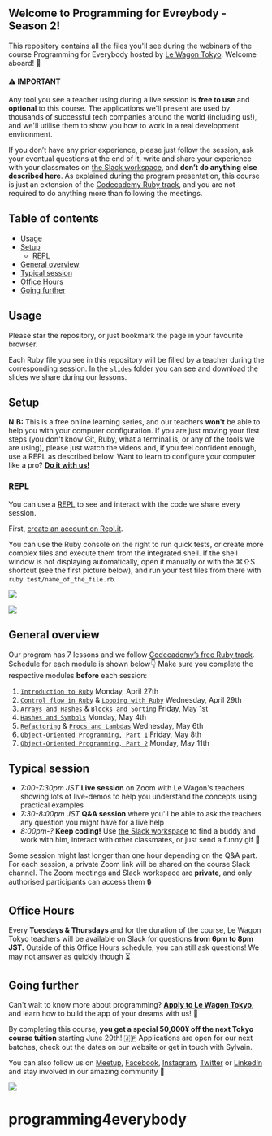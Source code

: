 ## Welcome to Programming for Evreybody - Season 2!

This repository contains all the files you'll see during the webinars of the course Programming for Everybody hosted by [Le Wagon Tokyo](https://www.lewagon.com/tokyo). Welcome aboard! 🎉

#### ⚠️ IMPORTANT

Any tool you see a teacher using during a live session is **free to use** and **optional** to this course. The applications we'll present are used by thousands of successful tech companies around the world (including us!), and we'll utilise them to show you how to work in a real development environment.

If you don’t have any prior experience, please just follow the session, ask your eventual questions at the end of it, write and share your experience with your classmates on [the Slack workspace](https://le-wagon-tokyo.slack.com), and **don’t do anything else described here**. As explained during the program presentation, this course is just an extension of the [Codecademy Ruby track](https://www.codecademy.com/learn/learn-ruby), and you are not required to do anything more than following the meetings.

## Table of contents

- [Usage](#usage)
- [Setup](#setup)
  - [REPL](#repl)
- [General overview](#general-overview)
- [Typical session](#typical-session)
- [Office Hours](#office-hours)
- [Going further](#going-further)

## Usage

Please star the repository, or just bookmark the page in your favourite browser.

Each Ruby file you see in this repository will be filled by a teacher during the corresponding session. In the [`slides`](https://github.com/lewagonjapan/programming4everybody/tree/master/slides) folder you can see and download the slides we share during our lessons.

## Setup

**N.B:** This is a free online learning series, and our teachers **won't** be able to help you with your computer configuration. If you are just moving your first steps (you don't know Git, Ruby, what a terminal is, or any of the tools we are using), please just watch the videos and, if you feel confident enough, use a REPL as described below. Want to learn to configure your computer like a pro? **[Do it with us!](#going-further)**

### REPL

You can use a [REPL](https://en.wikipedia.org/wiki/Read%E2%80%93eval%E2%80%93print_loop) to see and interact with the code we share every session.

First, [create an account on Repl.it](https://repl.it/signup).

You can use the Ruby console on the right to run quick tests, or create more complex files and execute them from the integrated shell.
If the shell window is not displaying automatically, open it manually or with the ⌘⇧S shortcut (see the first picture below), and run your test files from there with `ruby test/name_of_the_file.rb`.

![](https://github.com/lewagonjapan/programming4everybody/raw/master/images/repl2.png)

![](https://github.com/lewagonjapan/programming4everybody/raw/master/images/repl3.png)

## General overview

Our program has 7 lessons and we follow [Codecademy’s free Ruby track](https://www.codecademy.com/learn/learn-ruby).
Schedule for each module is shown below👇 Make sure you complete the respective modules **before** each session:

1. [`Introduction to Ruby`](https://github.com/lewagonjapan/programming4everybody/blob/master/01_introduction.rb) Monday, April 27th
2. [`Control flow in Ruby`](https://github.com/lewagonjapan/programming4everybody/blob/master/02_control_flow.rb) & [`Looping with Ruby`](https://github.com/lewagonjapan/programming4everybody/blob/master/03_looping.rb) Wednesday, April 29th
3. [`Arrays and Hashes`](https://github.com/lewagonjapan/programming4everybody/blob/master/04_arrays_and_hashes.rb) & [`Blocks and Sorting`](https://github.com/lewagonjapan/programming4everybody/blob/master/05_methods_and_blocks.rb) Friday, May 1st
4. [`Hashes and Symbols`](https://github.com/lewagonjapan/programming4everybody/blob/master/06_hashes_and_symbols.rb) Monday, May 4th
5. [`Refactoring`](https://github.com/lewagonjapan/programming4everybody/blob/master/07_refactoring.rb) & [`Procs and Lambdas`](https://github.com/lewagonjapan/programming4everybody/blob/master/08_procs_and_lambdas.rb) Wednesday, May 6th
6. [`Object-Oriented Programming, Part 1`](https://github.com/lewagonjapan/programming4everybody/blob/master/09_oop.rb) Friday, May 8th
7. [`Object-Oriented Programming, Part 2`](https://github.com/lewagonjapan/programming4everybody/blob/master/10_oop.rb) Monday, May 11th

## Typical session

- _7:00-7:30pm JST_ **Live session** on Zoom with Le Wagon's teachers showing lots of live-demos to help you understand the concepts using practical examples
- _7:30-8:00pm JST_ **Q&A session** where you'll be able to ask the teachers any question you might have for a live help
- _8:00pm-?_ **Keep coding!** Use [the Slack workspace](https://le-wagon-tokyo.slack.com) to find a buddy and work with him, interact with other classmates, or just send a funny gif 🙈

Some session might last longer than one hour depending on the Q&A part.
For each session, a private Zoom link will be shared on the course Slack channel. The Zoom meetings and Slack workspace are **private**, and only authorised participants can access them 🔒

## Office Hours

Every **Tuesdays & Thursdays** and for the duration of the course, Le Wagon Tokyo teachers will be available on Slack for questions **from 6pm to 8pm JST.**
Outside of this Office Hours schedule, you can still ask questions! We may not answer as quickly though ⏳

## Going further

Can't wait to know more about programming? **[Apply to Le Wagon Tokyo](http://www.lewagon.com/tokyo/apply)**, and learn how to build the app of your dreams with us! 🚀

By completing this course, **you get a special 50,000¥ off the next Tokyo course tuition** starting June 29th! 🇯🇵
Applications are open for our next batches, check out the dates on our website or get in touch with Sylvain.

You can also follow us on [Meetup](https://www.meetup.com/Le-Wagon-Tokyo-Coding-Station/), [Facebook](https://www.facebook.com/lewagontokyo), [Instagram](https://www.instagram.com/lewagontokyo), [Twitter](https://twitter.com/LeWagonTokyo) or [LinkedIn](https://www.linkedin.com/showcase/18655908/) and stay involved in our amazing community 🤩

![](https://github.com/lewagonjapan/programming4everybody/raw/master/images/tokyo310.jpg)
# programming4everybody
